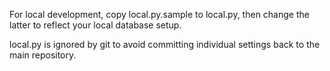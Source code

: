 For local development, copy local.py.sample to local.py, then change the latter to reflect your local database setup.

local.py is ignored by git to avoid committing individual settings back to the main repository.
